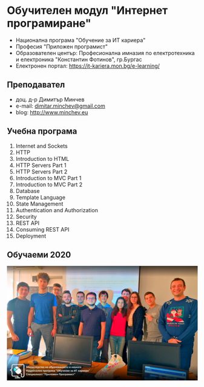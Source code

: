 # Обучителен модул "Интернет програмиране"
- Национална програма "Обучение за ИТ кариера"
- Професия "Приложен програмист" 
- Образователен център: Професионална имназия по електротехника и електроника "Константин Фотинов", гр.Бургас  
- Електронен портал: https://it-kariera.mon.bg/e-learning/

## Преподавател
- доц. д-р Димитър Минчев
- e-mail: dimitar.minchev@gmail.com 
- blog: http://www.minchev.eu

## Учебна програма
01. Internet and Sockets 
02. HTTP
03. Introduction to HTML
04. HTTP Servers Part 1
05. HTTP Servers Part 2
06. Introduction to MVC Part 1
07. Introduction to MVC Part 2
08. Database
09. Template Language
10. State Management
11. Authentication and Authorization
12. Security
13. REST API
14. Consuming REST API
15. Deployment

## Обучаеми 2020
![group_2020.jpg](group_2020.jpg)

